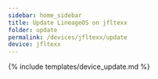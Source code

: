 ```yaml
---
sidebar: home_sidebar
title: Update LineageOS on jfltexx
folder: update
permalink: /devices/jfltexx/update
device: jfltexx
---
```

{% include templates/device_update.md %}

